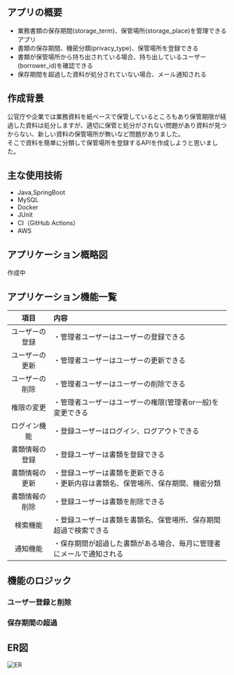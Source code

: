 ## アプリの概要
* 業務書類の保存期間(storage_term)、保管場所(storage_place)を管理できるアプリ
* 書類の保存期間、機密分類(privacy_type)、保管場所を登録できる
* 書類が保管場所から持ち出されている場合、持ち出しているユーザー(borrower_id)を確認できる
* 保存期間を超過した資料が処分されていない場合、メール通知される

## 作成背景
公官庁や企業では業務資料を紙ベースで保管しているところもあり保管期限が経過した資料は処分しますが、適切に保管と処分がされない問題があり資料が見つからない、新しい資料の保管場所が無いなど問題がありました。<br>
そこで資料を簡単に分類して保管場所を登録するAPIを作成しようと思いました。<br>

## 主な使用技術
* Java,SpringBoot
* MySQL
* Docker
* JUnit
* CI（GitHub Actions）
* AWS

## アプリケーション概略図
作成中

## アプリケーション機能一覧
| 項目 | 内容 |
| :----: | :----------------------- |
| ユーザーの登録 | ・管理者ユーザーはユーザーの登録できる |
| ユーザーの更新 | ・管理者ユーザーはユーザーの更新できる |
| ユーザーの削除 | ・管理者ユーザーはユーザーの削除できる |
| 権限の変更 | ・管理者ユーザーはユーザーの権限(管理者or一般)を変更できる |
| ログイン機能 | ・登録ユーザーはログイン、ログアウトできる |
| 書類情報の登録 | ・登録ユーザーは書類を登録できる |
| 書類情報の更新 | ・登録ユーザーは書類を更新できる<br> ・更新内容は書類名、保管場所、保存期間、機密分類 |
| 書類情報の削除 | ・登録ユーザーは書類を削除できる　　|
| 検索機能 | ・登録ユーザーは書類を書類名、保管場所、保存期間超過で検索できる |
| 通知機能 | ・保存期間が超過した書類がある場合、毎月に管理者にメールで通知される |

## 機能のロジック
### ユーザー登録と削除


### 保存期間の超過



## ER図
![ER](https://github.com/chie-hira/documents-management-API/assets/148871501/170e2c32-1294-48fa-8361-7b2852249fd4)



